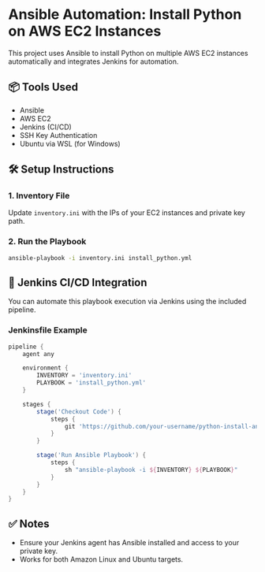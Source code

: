 # Ansible Automation: Install Python on AWS EC2 Instances

This project uses Ansible to install Python on multiple AWS EC2 instances automatically and integrates Jenkins for automation.

## 📦 Tools Used
- Ansible
- AWS EC2
- Jenkins (CI/CD)
- SSH Key Authentication
- Ubuntu via WSL (for Windows)

## 🛠️ Setup Instructions

### 1. Inventory File
Update `inventory.ini` with the IPs of your EC2 instances and private key path.

### 2. Run the Playbook

```bash
ansible-playbook -i inventory.ini install_python.yml
```

## 🚀 Jenkins CI/CD Integration

You can automate this playbook execution via Jenkins using the included pipeline.

### Jenkinsfile Example

```groovy
pipeline {
    agent any

    environment {
        INVENTORY = 'inventory.ini'
        PLAYBOOK = 'install_python.yml'
    }

    stages {
        stage('Checkout Code') {
            steps {
                git 'https://github.com/your-username/python-install-ansible.git'
            }
        }

        stage('Run Ansible Playbook') {
            steps {
                sh "ansible-playbook -i ${INVENTORY} ${PLAYBOOK}"
            }
        }
    }
}
```

## ✅ Notes
- Ensure your Jenkins agent has Ansible installed and access to your private key.
- Works for both Amazon Linux and Ubuntu targets.
